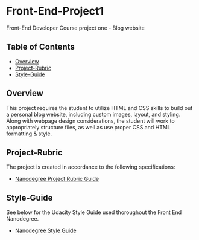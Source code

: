 # Front-End-Project1
Front-End Developer Course project one - Blog website

## Table of Contents

* [Overview](#overview)
* [Project-Rubric](#project-rubric)
* [Style-Guide](#style-guide)

## Overview

This project requires the student to utilize HTML and CSS skills to build out a personal blog website, including custom images, layout, and styling. Along with webpage design considerations, the student will work to appropriately structure files, as well as use proper CSS and HTML formatting & style.


## Project-Rubric

The project is created in accordance to the following specifications:

* [Nanodegree Project Rubric Guide](https://review.udacity.com/#!/rubrics/2667/view)


## Style-Guide

See below for the Udacity Style Guide used thoroughout the Front End Nanodegree.

* [Nanodegree Style Guide](http://udacity.github.io/frontend-nanodegree-styleguide/)

